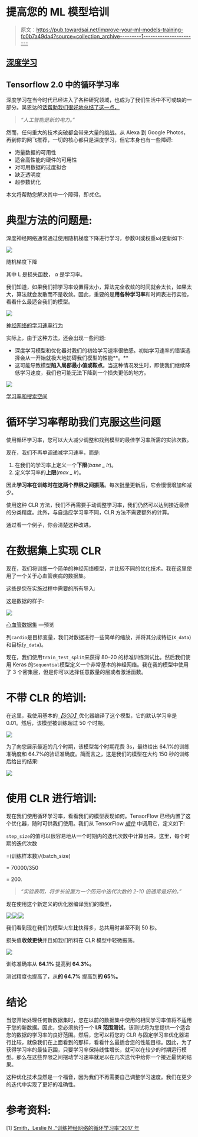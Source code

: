 # 提高您的 ML 模型培训

> 原文：<https://pub.towardsai.net/improve-your-ml-models-training-fc0b7a49da4?source=collection_archive---------1----------------------->

## [深度学习](https://towardsai.net/p/category/machine-learning/deep-learning)

## Tensorflow 2.0 中的循环学习率

深度学习在当今时代已经进入了各种研究领域，也成为了我们生活中不可或缺的一部分。吴恩达的[话帮助我们很好地总结了这一点，](https://www.wipo.int/wipo_magazine/en/2019/03/article_0001.html)

> *“人工智能是新的电力。”*

然而，任何重大的技术突破都会带来大量的挑战。从 Alexa 到 Google Photos，再到你的网飞推荐，一切的核心都只是深度学习，但它本身也有一些障碍:

*   海量数据的可用性
*   适合高性能的硬件的可用性
*   对可用数据的过度拟合
*   缺乏透明度
*   超参数优化

本文将帮助您解决其中一个障碍，即*优化*。

# 典型方法的问题是:

深度神经网络通常通过使用随机梯度下降进行学习，参数θ(或权重ω)更新如下:

![](img/a16dd0fbb0b149503ed6c4bd9b2cbbe9.png)

随机梯度下降

其中 L 是损失函数， *α* 是学习率。

我们知道，如果我们把学习率设置得太小，算法完全收敛的时间就会太长，如果太大，算法就会发散而不是收敛。因此，重要的是**用各种学习率**和时间表进行实验，看看什么最适合我们的模型。

![](img/4ffa7f99e51d38d42442b091b9fdeb7c.png)

[神经网络的学习速率行为](https://www.jeremyjordan.me/nn-learning-rate/)

实际上，由于这种方法，还会出现一些问题:

*   深度学习模型和优化器对我们的初始学习速率很敏感。初始学习速率的错误选择会从一开始就极大地妨碍我们模型的性能**。**
*   这可能导致模型**陷入局部最小值或鞍点**。当这种情况发生时，即使我们继续降低学习速度，我们也可能无法下降到一个损失更低的地方。

![](img/02211596dff68f656dfad235725a3dbc.png)

[学习率和搜索空间](https://www.pyimagesearch.com/2019/07/29/cyclical-learning-rates-with-keras-and-deep-learning/)

# 循环学习率帮助我们克服这些问题

使用循环学习率，您可以大大减少调整和找到模型的最佳学习率所需的实验次数。

现在，我们不再单调递减学习速率，而是:

1.  在我们的学习率上定义一个**下限**(*base _ lr*)。
2.  定义学习率的**上限**(*max _ lr*)。

因此**学习率在训练时在这两个界限之间振荡**。每次批量更新后，它会慢慢增加和减少。

使用这种 CLR 方法，我们不再需要手动调整学习率，我们仍然可以达到接近最佳的分类精度。此外，与自适应学习率不同，CLR 方法不需要额外的计算。

通过看一个例子，你会清楚这种改进。

# 在数据集上实现 CLR

现在，我们将训练一个简单的神经网络模型，并比较不同的优化技术。我在这里使用了一个关于心血管疾病的数据集。

这些是您在实施过程中需要的所有导入:

这是数据的样子:

![](img/b9538e4665a256bd166dc215c29abaa1.png)

[心血管数据集](https://www.kaggle.com/sulianova/cardiovascular-disease-dataset) —预览

列`cardio`是目标变量，我们对数据进行一些简单的缩放，并将其分成特征(`X_data`)和目标(`y_data`)。

现在，我们使用`train_test_split`来获得 80–20 的标准训练测试比。然后我们使用 Keras 的`Sequential`模型定义一个非常基本的神经网络。我在我的模型中使用了 3 个密集层，但是你可以选择任意数量的层或者激活函数。

# 不带 CLR 的培训:

在这里，我使用基本的[*【SGD】*](https://www.tensorflow.org/api_docs/python/tf/keras/optimizers/SGD)优化器编译了这个模型，它的默认学习率是 0.01。然后，该模型被训练超过 50 个时期。

![](img/a0a8ac03e80fcae31339bb35c9d8e768.png)

为了向您展示最近的几个时期，该模型每个时期花费 3s，最终给出 64.1%的训练准确度和 64.7%的验证准确度。简而言之，这是我们的模型在大约 150 秒的训练后给出的结果:

![](img/2e966287d1772fb1fd1c1e206b273c5f.png)

# 使用 CLR 进行培训:

现在我们使用循环学习率，看看我们的模型表现如何。TensorFlow 已经内置了这个优化器，随时可供我们使用。我们从 TensorFlow [*插件*](https://www.tensorflow.org/addons/api_docs/python/tfa/optimizers/CyclicalLearningRate) 中调用它，定义如下:

`step_size`的值可以很容易地从一个时期内的迭代次数中计算出来。这里，每个时期的迭代次数

=(训练样本数)/(batch_size)

= 70000/350

= 200.

> *“实验表明，将步长设置为一个历元中迭代次数的 2-10 倍通常是好的。”*

现在使用这个新定义的优化器编译我们的模型，

![](img/992c9694be3e6c2f18b024d81dc00025.png)![](img/4a874bfcd4a7a7dd55a78dc69fae8388.png)![](img/fb5334a5127d5bca94261b7efc427748.png)

我们看到现在我们的模型火车**比**快得多，总共用时甚至不到 50 秒。

损失值**收敛更快**并且如我们所料在 CLR 模型中轻微振荡。

![](img/a714c935743256fb228fdcebfc73553b.png)

训练准确率从 **64.1%** 提高到 **64.3%。**

测试精度也提高了，从**的 64.7%** 提高到**的 65%。**

# 结论

当您开始处理任何新数据集时，您在以前的数据集中使用的相同学习率值将不适用于您的新数据。因此，您必须执行一个 **LR 范围测试**，该测试将为您提供一个适合您的数据的学习率的良好范围。然后，您可以将您的 CLR 与固定学习率优化器进行比较，就像我们在上面看到的那样，看看什么最适合您的性能目标。因此，为了获得学习率的最佳范围，只要学习率保持线性增长，就可以在较少的时期运行模型。那么在这些界限之间摆动学习速率就足以在几次迭代中给你一个接近最优的结果。

这种优化技术显然是一个福音，因为我们不再需要自己调整学习速度。我们在更少的迭代中实现了更好的准确性。

# 参考资料:

[1] [Smith，Leslie N .“训练神经网络的循环学习率”2017 年](https://arxiv.org/pdf/1506.01186.pdf)